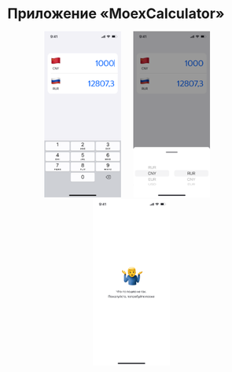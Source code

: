 # Приложение «MoexCalculator»

<p align="center">
    <kbd>
      <img width="31%" src="./Logo/1.png">
      &nbsp;
      <img width="31%" src="./Logo/3.png">
      &nbsp;
      <img width="31%" src="./Logo/5.png">  
    </kbd>
</p>
